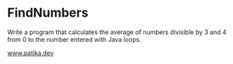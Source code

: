 # FindNumbers

Write a program that calculates the average of numbers divisible by 3 and 4 from 0 to the number entered with Java loops.

 www.patika.dev 
